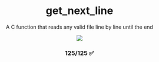 
<h1 align="center" dir="auto">get_next_line</h1>

<p align="center" dir="auto">A C function that reads any valid file line by line until the end</p>

<p align="center" dir="auto"><img src="https://user-images.githubusercontent.com/81205527/149212588-45d60d10-2e78-46c5-bf0c-0dc247464ad5.png" /></p>
<h3 align="center" dir="auto">125/125 ✅</h3>
